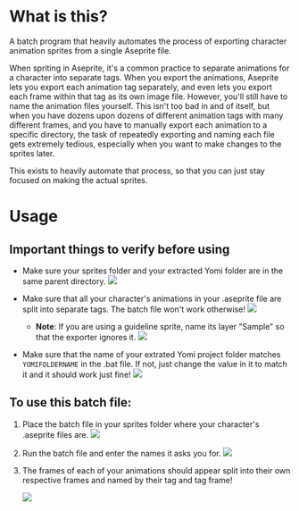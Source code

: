 # What is this?
A batch program that heavily automates the process of exporting character animation sprites from a single Aseprite file.

When spriting in Aseprite, it's a common practice to separate animations for a character into separate tags.
When you export the animations, Aseprite lets you export each animation tag separately, and even lets you export each frame within that tag as its own image file. However, you'll still have to name the animation files yourself.
This isn't too bad in and of itself, but when you have dozens upon dozens of different animation tags with many different frames, and you have to manually export each animation to a specific directory, the task of repeatedly exporting and naming each file gets extremely tedious, especially when you want to make changes to the sprites later.

This exists to heavily automate that process, so that you can just stay focused on making the actual sprites. 

# Usage

## Important things to verify before using
- Make sure your sprites folder and your extracted Yomi folder are in the same parent directory.
	![](https://i.imgur.com/TWAzQRs.png)

- Make sure that all your character's animations in your .aseprite file are split into separate tags. The batch file won't work otherwise!
![](https://i.imgur.com/JRXsbHt.png)
	- **Note**: If you are using a guideline sprite, name its layer "Sample" so that the exporter ignores it.
		![](https://i.imgur.com/FhlM937.png)

- Make sure that the name of your extrated Yomi project folder matches `YOMIFOLDERNAME` in the .bat file. If not, just change the value in it to match it and it should work just fine!
	![](https://i.imgur.com/UEbe6V6.png)

## To use this batch file:
1. Place the batch file in your sprites folder where your character's .aseprite files are.
	![](https://i.imgur.com/rd7setc.png)

2. Run the batch file and enter the names it asks you for.
	![](https://i.imgur.com/bYnJByb.png)

3. The frames of each of your animations should appear split into their own respective frames and named by their tag and tag frame!

	![](https://i.imgur.com/fxpDjao.png)
